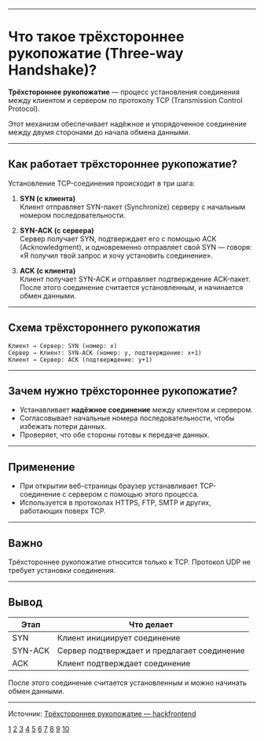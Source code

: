 
---

# Что такое трёхстороннее рукопожатие (Three-way Handshake)?

**Трёхстороннее рукопожатие** — процесс установления соединения между клиентом и сервером по протоколу TCP (Transmission Control Protocol).

Этот механизм обеспечивает надёжное и упорядоченное соединение между двумя сторонами до начала обмена данными.

---

## Как работает трёхстороннее рукопожатие?

Установление TCP-соединения происходит в три шага:

1. **SYN (с клиента)**  
   Клиент отправляет SYN-пакет (Synchronize) серверу с начальным номером последовательности.

2. **SYN-ACK (с сервера)**  
   Сервер получает SYN, подтверждает его с помощью ACK (Acknowledgment), и одновременно отправляет свой SYN — говоря: «Я получил твой запрос и хочу установить соединение».

3. **ACK (с клиента)**  
   Клиент получает SYN-ACK и отправляет подтверждение ACK-пакет. После этого соединение считается установленным, и начинается обмен данными.

---

## Схема трёхстороннего рукопожатия

```plaintext
Клиент → Сервер: SYN (номер: x)
Сервер → Клиент: SYN-ACK (номер: y, подтверждение: x+1)
Клиент → Сервер: ACK (подтверждение: y+1)
```

---

## Зачем нужно трёхстороннее рукопожатие?

- Устанавливает **надёжное соединение** между клиентом и сервером.
- Согласовывает начальные номера последовательности, чтобы избежать потери данных.
- Проверяет, что обе стороны готовы к передаче данных.

---

## Применение

- При открытии веб-страницы браузер устанавливает TCP-соединение с сервером с помощью этого процесса.
- Используется в протоколах HTTPS, FTP, SMTP и других, работающих поверх TCP.

---

## Важно

Трёхстороннее рукопожатие относится только к TCP. Протокол UDP не требует установки соединения.

---

## Вывод

| Этап    | Что делает                                  |
| ------- | ------------------------------------------- |
| SYN     | Клиент инициирует соединение                |
| SYN-ACK | Сервер подтверждает и предлагает соединение |
| ACK     | Клиент подтверждает соединение              |

После этого соединение считается установленным и можно начинать обмен данными.

---

Источник: [Трёхстороннее рукопожатие — hackfrontend](https://www.hackfrontend.com/docs/general-questions/three-way-handshake)

[1](https://stormwall.pro/resources/terms/general/tcp-handshake)
[2](https://sky.pro/wiki/javascript/tcp-handshake-kak-rabotaet-trehstoronnee-rukopozhatie/)
[3](https://ddos-guard.ru/terms/protocols/tcp-handshake)
[4](https://habr.com/ru/articles/732794/)
[5](https://www.hackfrontend.com/docs/general-questions/three-way-handshake)
[6](https://sky.pro/wiki/sql/ustanovka-soedineniya-v-tcp-trehstoronnee-rukopozhatie/)
[7](https://www.securityvision.ru/education/cyberwiki/t/tcp-handshake-tryekhstoronnee-rukopozhatie/)
[8](https://learn.microsoft.com/ru-ru/troubleshoot/windows-server/networking/three-way-handshake-via-tcpip)
[9](https://wtrtwr.by/ru/posts/tcp-handshakes/)
[10](http://ru.mylinking.com/news/key-mysteries-of-network-packet-broker-tcp-connections-demystified-the-need-for-triple-handshake/)
